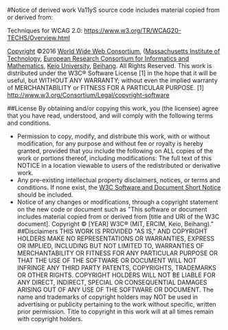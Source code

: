 #Notice of derived work
Va11yS source code includes material copied from or derived from: 

Techniques for WCAG 2.0: https://www.w3.org/TR/WCAG20-TECHS/Overview.html

[Copyright](https://www.w3.org/Consortium/Legal/2002/ipr-notice-20021231) ©2016 [World Wide Web Consortium](https://www.w3.org/), ([Massachusetts Institute of Technology](http://www.csail.mit.edu/), [European Research Consortium for Informatics and Mathematics](http://www.ercim.eu/), [Keio University](https://www.keio.ac.jp/en/), [Beihang](http://ev.buaa.edu.cn/). All Rights Reserved. This work is distributed under the W3C® Software License [1] in the hope that it will be useful, but WITHOUT ANY WARRANTY; without even the implied warranty of MERCHANTABILITY or FITNESS FOR A PARTICULAR PURPOSE.
[1] http://www.w3.org/Consortium/Legal/copyright-software

##License
By obtaining and/or copying this work, you (the licensee) agree that you have read, understood, and will comply with the following terms and conditions.
* Permission to copy, modify, and distribute this work, with or without modification, for any purpose and without fee or royalty is hereby granted, provided that you include the following on ALL copies of the work or portions thereof, including modifications:
The full text of this NOTICE in a location viewable to users of the redistributed or derivative work.
* Any pre-existing intellectual property disclaimers, notices, or terms and conditions. If none exist, the [W3C Software and Document Short Notice](https://www.w3.org/Consortium/Legal/2015/copyright-software-short-notice.html) should be included.
* Notice of any changes or modifications, through a copyright statement on the new code or document such as "This software or document includes material copied from or derived from [title and URI of the W3C document]. Copyright © [YEAR] W3C® (MIT, ERCIM, Keio, Beihang)."
##Disclaimers
THIS WORK IS PROVIDED "AS IS," AND COPYRIGHT HOLDERS MAKE NO REPRESENTATIONS OR WARRANTIES, EXPRESS OR IMPLIED, INCLUDING BUT NOT LIMITED TO, WARRANTIES OF MERCHANTABILITY OR FITNESS FOR ANY PARTICULAR PURPOSE OR THAT THE USE OF THE SOFTWARE OR DOCUMENT WILL NOT INFRINGE ANY THIRD PARTY PATENTS, COPYRIGHTS, TRADEMARKS OR OTHER RIGHTS.
COPYRIGHT HOLDERS WILL NOT BE LIABLE FOR ANY DIRECT, INDIRECT, SPECIAL OR CONSEQUENTIAL DAMAGES ARISING OUT OF ANY USE OF THE SOFTWARE OR DOCUMENT.
The name and trademarks of copyright holders may NOT be used in advertising or publicity pertaining to the work without specific, written prior permission. Title to copyright in this work will at all times remain with copyright holders.
